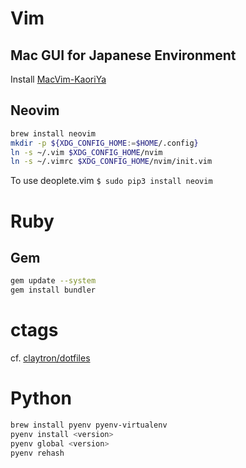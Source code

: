 # Vim

## Mac GUI for Japanese Environment

Install [MacVim-KaoriYa](https://github.com/splhack/macvim-kaoriya)

## Neovim

```sh
brew install neovim
mkdir -p ${XDG_CONFIG_HOME:=$HOME/.config}
ln -s ~/.vim $XDG_CONFIG_HOME/nvim
ln -s ~/.vimrc $XDG_CONFIG_HOME/nvim/init.vim
```

To use deoplete.vim
`$ sudo pip3 install neovim`

# Ruby

## Gem

```sh
gem update --system
gem install bundler
```

# ctags

cf. [claytron/dotfiles](https://github.com/claytron/dotfiles/blob/master/.ctags)

# Python

```sh
brew install pyenv pyenv-virtualenv
pyenv install <version>
pyenv global <version>
pyenv rehash
```
